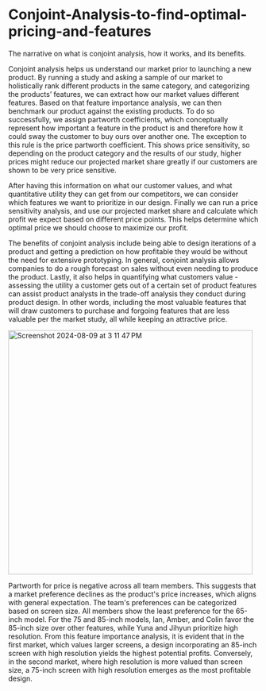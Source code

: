# Conjoint-Analysis-to-find-optimal-pricing-and-features

The narrative on what is conjoint analysis, how it works, and its benefits.

Conjoint analysis helps us understand our market prior to launching a new product. By running a study and asking a sample of our market to holistically rank different products in the same category, and categorizing the products’ features, we can extract how our market values different features.
Based on that feature importance analysis, we can then benchmark our product against the existing products. To do so successfully, we assign partworth coefficients, which conceptually represent how important a feature in the product is and therefore how it could sway the customer to buy ours over another one. The exception to this rule is the price partworth coefficient. This shows price sensitivity, so depending on the product category and the results of our study, higher prices might reduce our projected market share greatly if our customers are shown to be very price sensitive.

After having this information on what our customer values, and what quantitative utility they can get from our competitors, we can consider which features we want to prioritize in our design. Finally we can run a price sensitivity analysis, and use our projected market share and calculate which profit we expect based on different price points. This helps determine which optimal price we should choose to maximize our profit.

The benefits of conjoint analysis include being able to design iterations of a product and getting a prediction on how profitable they would be without the need for extensive prototyping. In general, conjoint analysis allows companies to do a rough forecast on sales without even needing to produce the product. Lastly, it also helps in quantifying what customers value - assessing the utility a customer gets out of a certain set of product features can assist product analysts in the trade-off analysis they conduct during product design. In other words, including the most valuable features that will draw customers to purchase and forgoing features that are less valuable per the market study, all while keeping an attractive price.

<img width="492" alt="Screenshot 2024-08-09 at 3 11 47 PM" src="https://github.com/user-attachments/assets/6d4f9bc6-df0d-45ca-88d7-6a3aa744ccc9">

Partworth for price is negative across all team members. This suggests that a market preference declines as the product's price increases, which aligns with general expectation.
The team's preferences can be categorized based on screen size. All members show the least preference for the 65-inch model. For the 75 and 85-inch models, Ian, Amber, and Colin favor the 85-inch size over other features, while Yuna and Jihyun prioritize high resolution. From this feature importance analysis, it is evident that in the first market, which values larger screens, a design incorporating an 85-inch screen with high resolution yields the highest potential profits. Conversely, in the second market, where high resolution is more valued than screen size, a 75-inch screen with high resolution emerges as the most profitable design.
